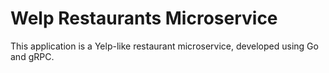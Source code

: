 # Welp Restaurants Microservice

This application is a Yelp-like restaurant microservice, developed using Go and gRPC.

<!-- ## Application Structure

![restaurant architecture](images/restaurant.png "Restaurant Microservice Architecture")


The application provides the following functionalities:
- Retrieving restaurant details
- Making and retrieving restaurant reservations
- Posting and retrieving restaurant reviews

## Install Kubernetes

```bash
. ./scripts/k8s_setup.sh
```

## Run Restaurants Applicaton on Kubernetes

```bash
sudo bash scripts/build_images.sh
kubectl apply -f kubernetes/
``` 

## Test the correctness of your implementation

TODO: write a test script.
### Test Script
First, make sure to run the restaurants application on Kubernetes using the instructions above.
Then, run the following commands:
```
cd services_test
go test
```
TODO: write the autograder
TODO: verify gRPC tutorial

## Repo Structure

```
Repo Root
|---- cmd               
  |---- cmd.go          // Main entry point for the application
|---- go.mod            // Module file for the application
|---- proto             // Protocol buffer definitions
|---- services          // Service code
|---- scripts           // util scripts
|---- kubernetes       // kubernetes manifest yaml files
```

### Protocol Buffers 

To generate Go code from the Protocol Buffer definition file, use the following command:

```bash
protoc --go_out=. --go_opt=paths=source_relative \
    --go-grpc_out=. --go-grpc_opt=paths=source_relative \
    <proto file>
```

 -->
